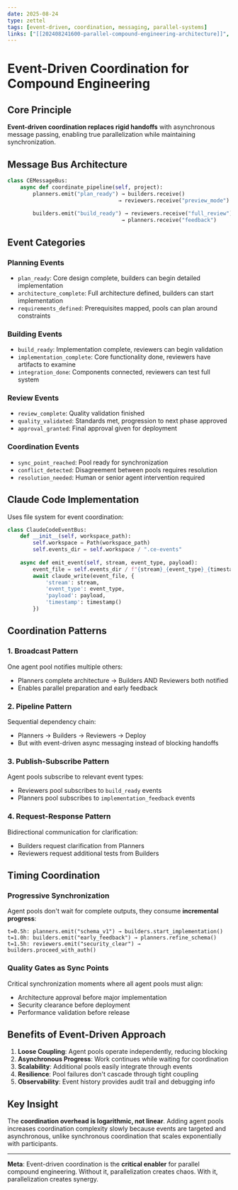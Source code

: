 ```yaml
---
date: 2025-08-24
type: zettel
tags: [event-driven, coordination, messaging, parallel-systems]
links: ["[[202408241600-parallel-compound-engineering-architecture]]", "[[202408241603-mcp-native-parallel-agents]]", "[[202408241605-plan-build-review-agent-pools]]"]
---
```


# Event-Driven Coordination for Compound Engineering

## Core Principle

**Event-driven coordination replaces rigid handoffs** with asynchronous message passing, enabling true parallelization while maintaining synchronization.

## Message Bus Architecture

```python
class CEMessageBus:
    async def coordinate_pipeline(self, project):
        planners.emit("plan_ready") → builders.receive()
                                   → reviewers.receive("preview_mode")
        
        builders.emit("build_ready") → reviewers.receive("full_review")
                                    → planners.receive("feedback")
```

## Event Categories

### Planning Events
- `plan_ready`: Core design complete, builders can begin detailed implementation
- `architecture_complete`: Full architecture defined, builders can start implementation
- `requirements_defined`: Prerequisites mapped, pools can plan around constraints

### Building Events  
- `build_ready`: Implementation complete, reviewers can begin validation
- `implementation_complete`: Core functionality done, reviewers have artifacts to examine
- `integration_done`: Components connected, reviewers can test full system

### Review Events
- `review_complete`: Quality validation finished
- `quality_validated`: Standards met, progression to next phase approved
- `approval_granted`: Final approval given for deployment

### Coordination Events
- `sync_point_reached`: Pool ready for synchronization
- `conflict_detected`: Disagreement between pools requires resolution
- `resolution_needed`: Human or senior agent intervention required

## Claude Code Implementation

Uses file system for event coordination:

```python
class ClaudeCodeEventBus:
    def __init__(self, workspace_path):
        self.workspace = Path(workspace_path)
        self.events_dir = self.workspace / ".ce-events"
        
    async def emit_event(self, stream, event_type, payload):
        event_file = self.events_dir / f"{stream}_{event_type}_{timestamp()}.json"
        await claude_write(event_file, {
            'stream': stream,
            'event_type': event_type, 
            'payload': payload,
            'timestamp': timestamp()
        })
```

## Coordination Patterns

### 1. Broadcast Pattern
One agent pool notifies multiple others:
- Planners complete architecture → Builders AND Reviewers both notified
- Enables parallel preparation and early feedback

### 2. Pipeline Pattern  
Sequential dependency chain:
- Planners → Builders → Reviewers → Deploy
- But with event-driven async messaging instead of blocking handoffs

### 3. Publish-Subscribe Pattern
Agent pools subscribe to relevant event types:
- Reviewers pool subscribes to `build_ready` events
- Planners pool subscribes to `implementation_feedback` events

### 4. Request-Response Pattern
Bidirectional communication for clarification:
- Builders request clarification from Planners
- Reviewers request additional tests from Builders

## Timing Coordination

### Progressive Synchronization
Agent pools don't wait for complete outputs, they consume **incremental progress**:

```
t=0.5h: planners.emit("schema_v1") → builders.start_implementation()
t=1.0h: builders.emit("early_feedback") → planners.refine_schema()  
t=1.5h: reviewers.emit("security_clear") → builders.proceed_with_auth()
```

### Quality Gates as Sync Points
Critical synchronization moments where all agent pools must align:
- Architecture approval before major implementation
- Security clearance before deployment
- Performance validation before release

## Benefits of Event-Driven Approach

1. **Loose Coupling**: Agent pools operate independently, reducing blocking
2. **Asynchronous Progress**: Work continues while waiting for coordination
3. **Scalability**: Additional pools easily integrate through events
4. **Resilience**: Pool failures don't cascade through tight coupling
5. **Observability**: Event history provides audit trail and debugging info

## Key Insight

The **coordination overhead is logarithmic, not linear**. Adding agent pools increases coordination complexity slowly because events are targeted and asynchronous, unlike synchronous coordination that scales exponentially with participants.

---

**Meta**: Event-driven coordination is the **critical enabler** for parallel compound engineering. Without it, parallelization creates chaos. With it, parallelization creates synergy.